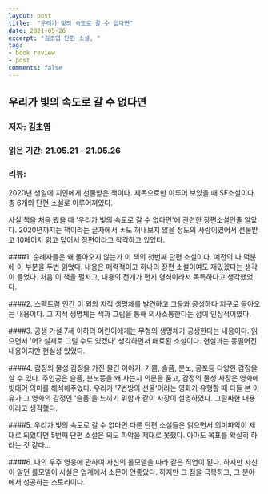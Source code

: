```yaml
---
layout: post
title:  "우리가 빛의 속도로 갈 수 없다면"
date: 2021-05-26
excerpt: "김초엽 단편 소설, "
tag:
- book review
- post
comments: false
---
```


## 우리가 빛의 속도로 갈 수 없다면
### 저자: 김초엽
### 읽은 기간: 21.05.21 - 21.05.26
### 리뷰:
    
2020년 생일에 지인에게 선물받은 책이다. 제목으로만 이루어 보았을 때 SF소설이다. 총 6개의 단편 소설로 이루어져있다.

사실 책을 처음 봤을 때 '우리가 빛의 속도로 갈 수 없다면'에 관련한 장편소설인줄 알았다. 2020년까지는 책이라는 글자에서 ㅊ도 꺼내보지 않을 정도의 사람이였어서 선물받고 10페이지 읽고 덮어서 장편이라고 착각하고 있었다.

####1. 순례자들은 왜 돌아오지 않는가
이 책의 첫번째 단편 소설이다. 예전의 나 덕분에 이 부분을 두번 읽었다. 내용은 매력적이고 하나의 장편 소설이여도 재밌겠다는 생각이 들었다. 처음 이 책을 펼치고, 내용의 전개가 편지 형식이라서 독특하다고 생각했었다. 

####2. 스펙트럼
인간 이 외의 지적 생명체를 발견하고 그들과 공생하다 지구로 돌아오는 내용이다. 그 지적 생명체는 색과 그림을 통해 의사소통한다는 점이 인상적이였다.

####3. 공생 가설
7세 이하의 어린이에게는 무형의 생명체가 공생한다는 내용이다. 읽으면서 '어? 실제로 그럴 수도 있겠다' 생각하면서 매료된 소설이다. 현실과는 동떨어진 내용이지만 현실성 있었다.

####4. 감정의 물성
감정을 가진 물건 이야기. 기쁨, 슬픔, 분노, 공포등 다양한 감정을 살 수 있다. 주인공은 슬픔, 분노등을 왜 사는지 의문을 품고, 감정의 물성 사장은 영화에 빗대어 의미를 해석해주었다. 우리가 '7번방의 선물'이라는 영화가 유행할 때 다들 본 이유가 그 영화의 감정인 '슬픔'을 느끼기 위함과 같이 사장이 설명하였다. 그럴싸한 내용이라고 생각했다.

####5. 우리가 빛의 속도로 갈 수 없다면
다른 단편 소설들은 읽으면서 의미파악이 제대로 되었다면 5번째 단편 소설은 의도 파악을 제대로 못했다. 아마도 목표를 확실히 하라는 것 같다...

####6. 나의 우주 영웅에 관하여
자신의 롤모델을 따라 같은 직업이 된다. 하지만 자신이 알던 롤모델이 사실은 업계에서 소문이 안좋았다. 하지만 그 점을 극복하고, 그 분야에서 성공하는 스토리이다.  
